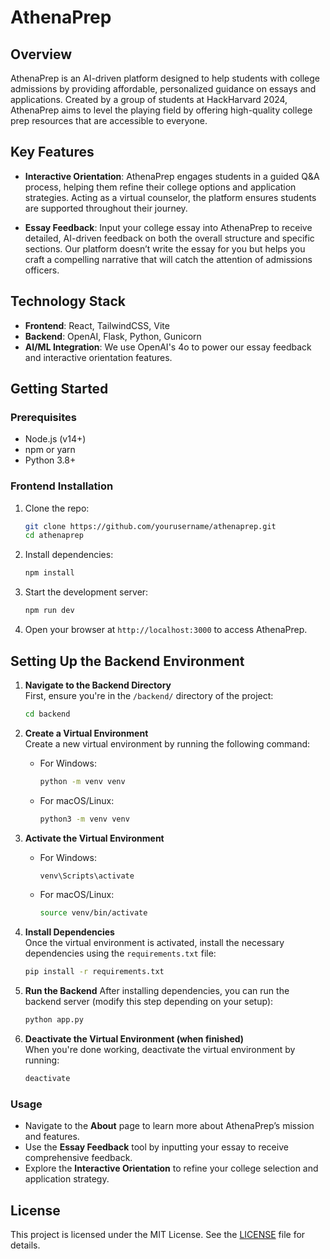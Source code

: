 # AthenaPrep

## Overview
AthenaPrep is an AI-driven platform designed to help students with college admissions by providing affordable, personalized guidance on essays and applications. Created by a group of students at HackHarvard 2024, AthenaPrep aims to level the playing field by offering high-quality college prep resources that are accessible to everyone.

## Key Features
- **Interactive Orientation**: AthenaPrep engages students in a guided Q&A process, helping them refine their college options and application strategies. Acting as a virtual counselor, the platform ensures students are supported throughout their journey.
  
- **Essay Feedback**: Input your college essay into AthenaPrep to receive detailed, AI-driven feedback on both the overall structure and specific sections. Our platform doesn’t write the essay for you but helps you craft a compelling narrative that will catch the attention of admissions officers.

## Technology Stack
- **Frontend**: React, TailwindCSS, Vite
- **Backend**: OpenAI, Flask, Python, Gunicorn
- **AI/ML Integration**: We use OpenAI's 4o to power our essay feedback and interactive orientation features.

## Getting Started

### Prerequisites
- Node.js (v14+)
- npm or yarn
- Python 3.8+

### Frontend Installation
1. Clone the repo:
   ```bash
   git clone https://github.com/yourusername/athenaprep.git
   cd athenaprep
   ```

2. Install dependencies:
   ```bash
   npm install
   ```

3. Start the development server:
   ```bash
   npm run dev
   ```

4. Open your browser at `http://localhost:3000` to access AthenaPrep.


## Setting Up the Backend Environment

1. **Navigate to the Backend Directory**  
   First, ensure you're in the `/backend/` directory of the project:
   ```bash
   cd backend
   ```

2. **Create a Virtual Environment**  
   Create a new virtual environment by running the following command:
   - For Windows:
     ```bash
     python -m venv venv
     ```
   - For macOS/Linux:
     ```bash
     python3 -m venv venv
     ```

3. **Activate the Virtual Environment**
   - For Windows:
     ```bash
     venv\Scripts\activate
     ```
   - For macOS/Linux:
     ```bash
     source venv/bin/activate
     ```

4. **Install Dependencies**  
   Once the virtual environment is activated, install the necessary dependencies using the `requirements.txt` file:
   ```bash
   pip install -r requirements.txt
   ```

5. **Run the Backend**
   After installing dependencies, you can run the backend server (modify this step depending on your setup):
   ```bash
   python app.py
   ```

6. **Deactivate the Virtual Environment (when finished)**  
   When you're done working, deactivate the virtual environment by running:
   ```bash
   deactivate
   ```
### Usage
- Navigate to the **About** page to learn more about AthenaPrep’s mission and features.
- Use the **Essay Feedback** tool by inputting your essay to receive comprehensive feedback.
- Explore the **Interactive Orientation** to refine your college selection and application strategy.

## License
This project is licensed under the MIT License. See the [LICENSE](LICENSE) file for details.
